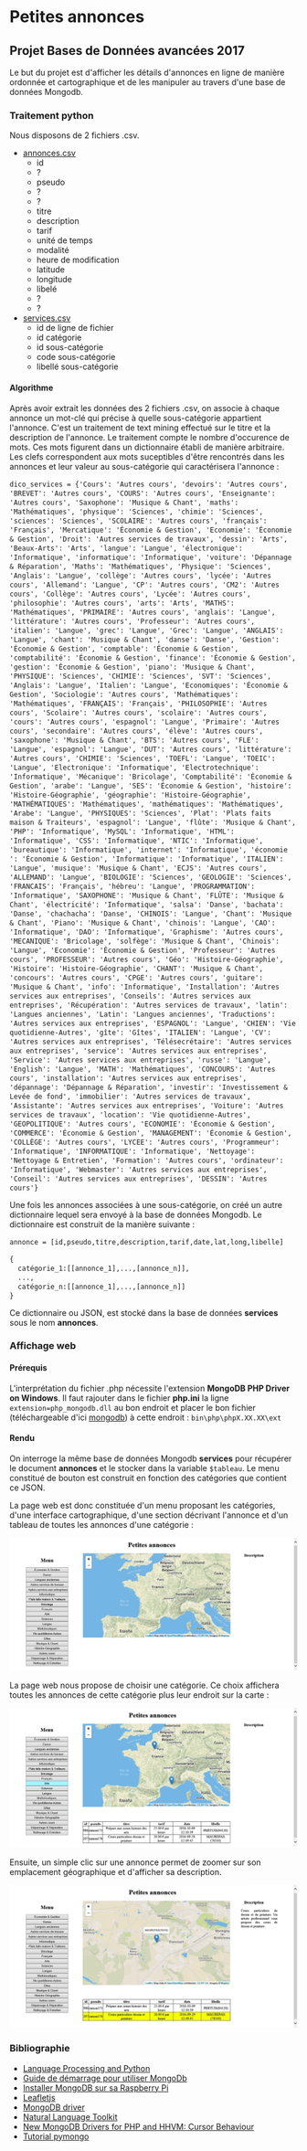 # Petites annonces
## Projet Bases de Données avancées 2017
Le but du projet est d'afficher les détails d'annonces en ligne de manière ordonnée et cartographique et de les manipuler au travers d'une base de données Mongodb.
### Traitement python
Nous disposons de 2 fichiers .csv.
* [annonces.csv](src/annonces.csv)
  * id
  * ?
  * pseudo
  * ?
  * ?
  * titre
  * description
  * tarif
  * unité de temps
  * modalité
  * heure de modification
  * latitude
  * longitude
  * libelé
  * ?
  * ?
* [services.csv](src/annonces.csv)
  * id de ligne de fichier
  * id catégorie
  * id sous-catégorie
  * code sous-catégorie
  * libellé sous-catégorie

#### Algorithme

Après avoir extrait les données des 2 fichiers .csv, on associe à chaque annonce un mot-clé qui précise à quelle sous-catégorie appartient l'annonce. C'est un traitement de text mining effectué sur le titre et la description de l'annonce. Le traitement compte le nombre d'occurence de mots. Ces mots figurent dans un dictionnaire établi de manière arbitraire. Les clefs correspondent aux mots suceptibles d'être rencontrés dans les annonces et leur valeur au sous-catégorie qui caractérisera l'annonce :

```
dico_services = {'Cours': 'Autres cours', 'devoirs': 'Autres cours', 'BREVET': 'Autres cours', 'COURS': 'Autres cours', 'Enseignante': 'Autres cours', 'Saxophone': 'Musique & Chant', 'maths': 'Mathématiques', 'physique': 'Sciences', 'chimie': 'Sciences', 'sciences': 'Sciences', 'SCOLAIRE': 'Autres cours', 'français': 'Français', 'Mercatique': 'Économie & Gestion', 'Economie': 'Économie & Gestion', 'Droit': 'Autres services de travaux', 'dessin': 'Arts', 'Beaux-Arts': 'Arts', 'langue': 'Langue', 'électronique': 'Informatique', 'informatique': 'Informatique', 'voiture': 'Dépannage & Réparation', 'Maths': 'Mathématiques', 'Physique': 'Sciences', 'Anglais': 'Langue', 'collège': 'Autres cours', 'lycée': 'Autres cours', 'Allemand': 'Langue', 'CP': 'Autres cours', 'CM2': 'Autres cours', 'Collège': 'Autres cours', 'Lycée': 'Autres cours', 'philosophie': 'Autres cours', 'arts': 'Arts', 'MATHS': 'Mathématiques', 'PRIMAIRE': 'Autres cours', 'anglais': 'Langue', 'littérature': 'Autres cours', 'Professeur': 'Autres cours', 'italien': 'Langue', 'grec': 'Langue', 'Grec': 'Langue', 'ANGLAIS': 'Langue', 'chant': 'Musique & Chant', 'danse': 'Danse', 'Gestion': 'Économie & Gestion', 'comptable': 'Économie & Gestion', 'comptabilité': 'Économie & Gestion', 'finance': 'Économie & Gestion', 'gestion': 'Économie & Gestion', 'piano': 'Musique & Chant', 'PHYSIQUE': 'Sciences', 'CHIMIE': 'Sciences', 'SVT': 'Sciences', 'Anglais': 'Langue', 'Italien': 'Langue', 'Economiques': 'Économie & Gestion', 'Sociologie': 'Autres cours', 'Mathématiques': 'Mathématiques', 'FRANÇAIS': 'Français', 'PHILOSOPHIE': 'Autres cours', 'Scolaire': 'Autres cours', 'scolaire': 'Autres cours', 'cours': 'Autres cours', 'espagnol': 'Langue', 'Primaire': 'Autres cours', 'secondaire': 'Autres cours', 'élève': 'Autres cours', 'saxophone': 'Musique & Chant', 'BTS': 'Autres cours', 'FLE': 'Langue', 'espagnol': 'Langue', 'DUT': 'Autres cours', 'littérature': 'Autres cours', 'CHIMIE': 'Sciences', 'TOEFL': 'Langue', 'TOEIC': 'Langue', 'Electronique': 'Informatique', 'Electrotechnique': 'Informatique', 'Mécanique': 'Bricolage', 'Comptabilité': 'Économie & Gestion', 'arabe': 'Langue', 'SES': 'Économie & Gestion', 'histoire': 'Histoire-Géographie', 'géographie': 'Histoire-Géographie', 'MATHÉMATIQUES': 'Mathématiques', 'mathématiques': 'Mathématiques', 'Arabe': 'Langue', 'PHYSIQUES': 'Sciences', 'Plat': 'Plats faits maison & Traiteurs', 'espagnol': 'Langue', 'flûte': 'Musique & Chant', 'PHP': 'Informatique', 'MySQL': 'Informatique', 'HTML': 'Informatique', 'CSS': 'Informatique', 'NTIC': 'Informatique', 'bureautique': 'Informatique', 'internet': 'Informatique', 'économie ': 'Économie & Gestion', 'Informatique': 'Informatique', 'ITALIEN': 'Langue', 'musique': 'Musique & Chant', 'ECJS': 'Autres cours', 'ALLEMAND': 'Langue', 'BIOLOGIE': 'Sciences', 'GEOLOGIE': 'Sciences', 'FRANCAIS': 'Français', 'hébreu': 'Langue', 'PROGRAMMATION': 'Informatique', 'SAXOPHONE': 'Musique & Chant', 'FLÛTE': 'Musique & Chant', 'électricité': 'Informatique', 'salsa': 'Danse', 'bachata': 'Danse', 'chachacha': 'Danse', 'CHINOIS': 'Langue', 'Chant': 'Musique & Chant', 'Piano': 'Musique & Chant', 'chinois': 'Langue', 'CAO': 'Informatique', 'DAO': 'Informatique', 'Graphisme': 'Autres cours', 'MECANIQUE': 'Bricolage', 'solfège': 'Musique & Chant', 'Chinois': 'Langue', 'Economie': 'Économie & Gestion', 'Professeur': 'Autres cours', 'PROFESSEUR': 'Autres cours', 'Géo': 'Histoire-Géographie', 'Histoire': 'Histoire-Géographie', 'CHANT': 'Musique & Chant', 'concours': 'Autres cours', 'CPGE': 'Autres cours', 'guitare': 'Musique & Chant', 'info': 'Informatique', 'Installation': 'Autres services aux entreprises', 'Conseils': 'Autres services aux entreprises', 'Récupération': 'Autres services de travaux', 'latin': 'Langues anciennes', 'Latin': 'Langues anciennes', 'Traductions': 'Autres services aux entreprises', 'ESPAGNOL': 'Langue', 'CHIEN': 'Vie quotidienne-Autres', 'gîte': 'Gîtes', 'ITALIEN': 'Langue', 'CV': 'Autres services aux entreprises', 'Télésecrétaire': 'Autres services aux entreprises', 'service': 'Autres services aux entreprises', 'Service': 'Autres services aux entreprises', 'russe': 'Langue', 'English': 'Langue', 'MATH': 'Mathématiques', 'CONCOURS': 'Autres cours', 'installation': 'Autres services aux entreprises', 'dépannage': 'Dépannage & Réparation', 'investir': 'Investissement & Levée de fond', 'immobilier': 'Autres services de travaux', 'Assistante': 'Autres services aux entreprises', 'Voiture': 'Autres services de travaux', 'location': 'Vie quotidienne-Autres', 'GEOPOLITIQUE': 'Autres cours', 'ECONOMIE': 'Économie & Gestion', 'COMMERCE': 'Économie & Gestion', 'MANAGEMENT': 'Économie & Gestion', 'COLLÈGE': 'Autres cours', 'LYCEE': 'Autres cours', 'Programmeur': 'Informatique', 'INFORMATIQUE': 'Informatique', 'Nettoyage': 'Nettoyage & Entretien', 'Formation': 'Autres cours', 'ordinateur': 'Informatique', 'Webmaster': 'Autres services aux entreprises', 'Conseil': 'Autres services aux entreprises', 'DESSIN': 'Autres cours'}
```

Une fois les annonces associées à une sous-catégorie, on créé un autre dictionnaire lequel sera envoyé à la base de données Mongodb. Le dictionnaire est construit de la manière suivante :

```
annonce = [id,pseudo,titre,description,tarif,date,lat,long,libelle]
```
```
{
  catégorie_1:[[annonce_1],...,[annonce_n]],
  ...,
  catégorie_n:[[annonce_1],...,[annonce_n]]
}
```
Ce dictionnaire ou JSON, est stocké dans la base de données **services** sous le nom **annonces**.
### Affichage web
#### Prérequis
L'interprétation du fichier .php nécessite l'extension **MongoDB PHP Driver on Windows**.
Il faut rajouter dans le fichier **php.ini** la ligne ```extension=php_mongodb.dll``` au bon endroit et placer le bon fichier (téléchargeable d'ici [mongodb](http://pecl.php.net/package/mongodb)) à cette endroit : ```bin\php\phpX.XX.XX\ext```
#### Rendu
On interroge la même base de données Mongodb **services** pour récupérer le document **annonces** et le stocker dans la variable ```$tableau```.
Le menu constitué de bouton est construit en fonction des catégories que contient ce JSON.

La page web est donc constituée d'un menu proposant les catégories, d'une interface cartographique, d'une section décrivant l'annonce et d'un tableau de toutes les annonces d'une catégorie :

![1.jpg](img/1.jpg)

La page web nous propose de choisir une catégorie. Ce choix affichera toutes les annonces de cette catégorie plus leur endroit sur la carte :

![2.jpg](img/2.jpg)

Ensuite, un simple clic sur une annonce permet de zoomer sur son emplacement géographique et d'afficher sa description.

![3.jpg](img/3.jpg)

### Bibliographie

* [Language Processing and Python](http://www.nltk.org/book/ch01.html)
* [Guide de démarrage pour utiliser MongoDb](https://openclassrooms.com/courses/guide-de-demarrage-pour-utiliser-mongodb)
* [Installer MongoDB sur sa Raspberry Pi](https://raspbian-france.fr/installer-mongodb-raspberry-pi/)
* [Leafletjs](http://leafletjs.com/index.html)
* [MongoDB driver](http://php.net/mongodb)
* [Natural Language Toolkit](http://www.nltk.org/)
* [New MongoDB Drivers for PHP and HHVM: Cursor Behaviour](https://derickrethans.nl/new-drivers-part3-cursor.html)
* [Tutorial pymongo](http://api.mongodb.com/python/current/tutorial.html)

